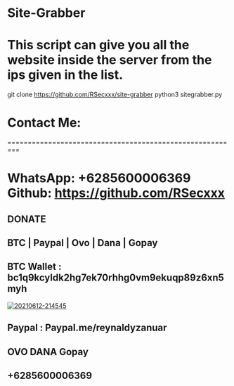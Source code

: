 # Site-Grabber

<h1>This script can give you all the website inside the server from the ips given in the list.</h1>

git clone https://github.com/RSecxxx/site-grabber
python3 sitegrabber.py


<h1>Contact Me:</h1>
<p>
=========================================================<br>

WhatsApp:  +6285600006369
Github:    https://github.com/RSecxxx
=========================================================
</p>

## DONATE
## BTC | Paypal | Ovo | Dana | Gopay

## BTC Wallet : bc1q9kcyldk2hg7ek70rhhg0vm9ekuqp89z6xn5myh
<a href="https://ibb.co/TqZVchy"><img src="https://i.ibb.co/WpQbnKC/20210612-214545.png" alt="20210612-214545" border="0"></a>

## Paypal : Paypal.me/reynaldyzanuar

## OVO DANA Gopay
## +6285600006369

